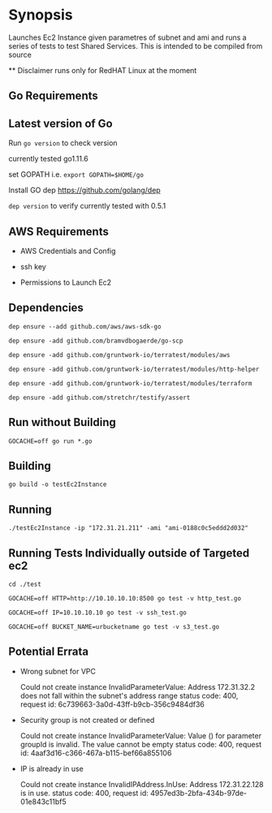 # Synopsis
Launches Ec2 Instance given parametres of subnet and ami and runs a series of tests to test Shared Services.
This is intended to be compiled from source

** Disclaimer
runs only for RedHAT Linux at the moment

## Go Requirements

## Latest version of Go

Run  ```go version``` to check version

currently tested go1.11.6

set GOPATH
i.e.  ```export GOPATH=$HOME/go```

Install GO dep
https://github.com/golang/dep

```dep version```
to verify
currently tested with 0.5.1

## AWS Requirements

- AWS Credentials and Config

- ssh key

- Permissions to Launch Ec2

## Dependencies

```dep ensure --add github.com/aws/aws-sdk-go```

```dep ensure -add github.com/bramvdbogaerde/go-scp```

```dep ensure -add github.com/gruntwork-io/terratest/modules/aws```

```dep ensure -add github.com/gruntwork-io/terratest/modules/http-helper```

```dep ensure -add github.com/gruntwork-io/terratest/modules/terraform```

```dep ensure -add github.com/stretchr/testify/assert```

## Run without Building

```GOCACHE=off go run *.go```

## Building

```go build -o testEc2Instance```

## Running

```./testEc2Instance -ip "172.31.21.211" -ami "ami-0188c0c5eddd2d032"```

## Running Tests Individually outside of Targeted ec2

```cd ./test```

```GOCACHE=off HTTP=http://10.10.10.10:8500 go test -v http_test.go```

```GOCACHE=off IP=10.10.10.10 go test -v ssh_test.go```

```GOCACHE=off BUCKET_NAME=urbucketname go test -v s3_test.go```

## Potential Errata

- Wrong subnet for VPC

    Could not create instance InvalidParameterValue: Address 172.31.32.2 does not fall within the subnet's address range
    status code: 400, request id: 6c739663-3a0d-43ff-b9cb-356c9484df36

- Security group is not created or defined

    Could not create instance InvalidParameterValue: Value () for parameter groupId is invalid. The value cannot be empty
    status code: 400, request id: 4aaf3d16-c366-467a-b115-bef66a855106

- IP is already in use

    Could not create instance InvalidIPAddress.InUse: Address 172.31.22.128 is in use.
    status code: 400, request id: 4957ed3b-2bfa-434b-97de-01e843c11bf5
